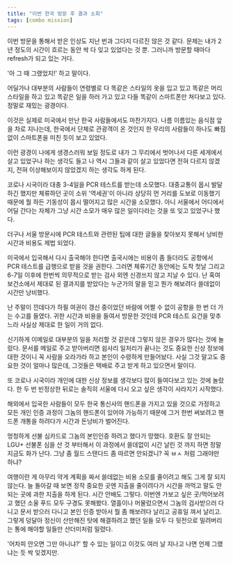 ```yaml
---
title: "이번 한국 방문 후 결과 소회"
tags: [combo mission]
---
```


이번 방문을 통해서 받은 인상도 지난 번과 그다지 다르진 않은 것 같다. 문제는 내가 2년 정도의 시간이 흐르는 동안 싹 다 잊고 있었다는 것 뿐. 그러니까 방문할 때마다 refresh가 되고 있는 거다. 

'아 그 때 그랬었지!' 하고 말이다.

어딜가나 대부분의 사람들이 연령별로 다 똑같은 스타일의 옷을 입고 있고 똑같은 머리 스타일을 하고 있고 똑같은 일을 하러 가고 있고 다들 똑같이 스마트폰만 쳐다보고 있다. 정말로 재밌는 광경이다. 

이것은 실제로 미국에서 만난 한국 사람들에서도 마찬가지다. 나름 이름있는 음식점 앞을 차로 지나는데, 한국에서 단체로 관광객이 온 것인지 한 무리의 사람들이 하나도 빠짐없이 스마트폰을 미친 듯이 보고 있었다. 

이런 광경이 나에게 생경스러워 보일 정도로 내가 그 무리에서 벗어나서 다른 세게에서 살고 있었구나 하는 생각도 들고 나 역시 그들과 같이 살고 있었다면 전혀 다르지 않겠지, 전혀 이상해보이지 않았겠지 하는 생각도 하게 된다. 

코로나 시국이라 대충 3-4일을 PCR 테스트를 받는데 소모했다. 대중교통이 몹시 발달하긴 했지만 체류하던 곳이 소위 '역세권'이 아니라 상당히 먼 거리를 도보로 이동했기 때문에 뭘 하든 기동성이 몹시 떨어지고 많은 시간을 소모했다. 아니 서울에서 어디에서 어딜 간다는 자체가 그냥 시간 소모가 매우 많은 일이다라는 것을 또 잊고 있었구나 했다.

더구나 서울 방문시에 PCR 테스트와 관련된 팁에 대한 글들을 찾아보지 못해서 낭비한 시간과 비용도 제법 되었다. 

미국에서 입국해서 다시 출국해야 한다면 출국시에는 비용이 좀 들더라도 공항에서 PCR 테스트를 급행으로 받을 것을 권한다. 그러면 체류기간 동안에는 도착 첫날 그리고 6-7일 이후에 한번씩 의무적으로 받는 검사 외엔 신경쓰지 않고 지날 수 있다. 난 혹여 보건소에서 제대로 된 결과지를 받았다는 누군가의 말을 믿고 뭔가 해보려다 쓸데없이 시간만 낭비했다. 

난 주말이 낀데다가 하필 여권이 갱신 중이었던 바람에 어쩔 수 없이 공항을 한 번 더 가는 수고를 들였다. 귀한 시간과 비용을 들여서 방문한 것인데 PCR 테스트 요건을 맞추느라 사실상 제대로 한 일이 거의 없다. 

신기하게 이메일로 대부분의 일을 처리할 것 같은데 그렇지 않은 경우가 많다는 것에 놀랐다. 문서를 메일로 주고 받아버리면 쉽사리 일처리가 끝나는 것도 중요한 신상 정보에 대한 것이니 꼭 사람을 오라가라 하고 본인이 수령하게 만들어놨다. 사실 그것 말고도 중요한 것이 얼마나 많은데, 그것들은 택배로 주고 받게 하고 있으면서 말이다. 

또 코로나 시국이라 개인에 대한 신상 정보를 생각보다 많이 들여다보고 있는 것에 놀랐다. 한 두 번 빈정상한 뒤로는 솔직히 서울에 다시 오고 싶은 생각이 사라지기 시작했다. 

해외에서 입국한 사람들이 모두 한국 통신사의 핸드폰을 가지고 있을 것으로 가정하고 모든 개인 인증 과정이 그놈의 핸드폰이 있어야 가능하기 때문에 그거 한번 써보려고 핸드폰 개통을 하려다가 시간과 돈낭비가 벌어진다. 

멍청하게 선불 심카드로 그놈의 본인인증 하려고 했다가 망했다. 호환도 잘 안되는 LGU+ 선불폰 심을 산 것 부터해서 이 과정에서 쓸데없이 시간 날린 것 까지 하면 정말 지금도 화가 난다. 그냥 좀 월드 스탠다드 좀 따르면 안되겠니? 꼭 ㅂㅅ 처럼 그래야만 하냐?

여행이란 게 아무리 약게 계획을 짜서 쓸데없는 비용 소모를 줄이려고 해도 그게 잘 되지 않는다. 늘 돌아갈 때 보면 정작 중요한 곳엔 지출을 줄이려다가 시간을 까먹고 말도 안되는 곳에 과한 지출을 하게 된다. 시간 안배도 그렇다. 이번엔 가보고 싶은 곳/먹어보려고 했던 소울 푸드 모두 구경도 못해봤다. 열흘이나 머물렀으면서 그놈의 검사받으러 다니고 문서 받으러 다니고 본인 인증 받아서 뭘 좀 해보려다 날리고 공휴일 껴서 날리고. 그렇게 덩달아 정신이 산만해진 탓에 해결하려고 했던 일들 모두 다 뒷전으로 밀려버리는 통에 해야할 일들만 산더미처럼 밀렸다.

'어차피 안오면 그만 아니냐?' 할 수 있는 일이고 이것도 여러 날 지나고 나면 언제 그랬냐는 듯 싹 잊겠지만. 
